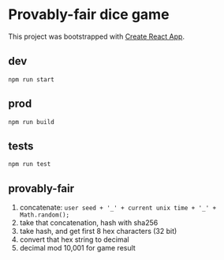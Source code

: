 # Provably-fair dice game
This project was bootstrapped with [Create React App](https://github.com/facebookincubator/create-react-app).  

## dev  
```npm run start```  

## prod  
```npm run build```  

## tests
```npm run test```  

## provably-fair  
1. concatenate: `user seed + '_' + current unix time + '_' + Math.random();`  
2. take that concatenation, hash with sha256  
3. take hash, and get first 8 hex characters (32 bit)  
4. convert that hex string to decimal  
5. decimal mod 10,001 for game result
